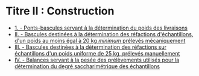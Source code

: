 # Titre II : Construction

- [1. - Ponts-bascules servant à la détermination du poids des livraisons](1)
- [II. - Bascules destinées à la détermination des réfactions d'échantillons, d'un poids au moins égal à 20 kg *minimum*  prélevés mécaniquement](ii)
- [III. - Bascules destinées à la détermination des réfactions sur échantillons d'un poids uniforme de 25 kg, prélevés manuellement](iii)
- [IV. - Balances servant à la pesée des prélèvements utilisés pour la détermination du degré saccharimétrique des échantillons](iv)
